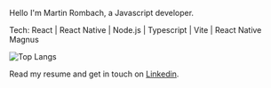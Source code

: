 Hello I'm Martin Rombach, a Javascript developer.

Tech: React | React Native | Node.js | Typescript | Vite | React Native Magnus

 ![Top Langs](https://github-readme-stats.vercel.app/api/top-langs/?username=martinrombach88&hide=css,scss,html)

Read my resume and get in touch on <a href="https://www.linkedin.com/in/martin-rombach-0a67b266/">Linkedin</a>.


